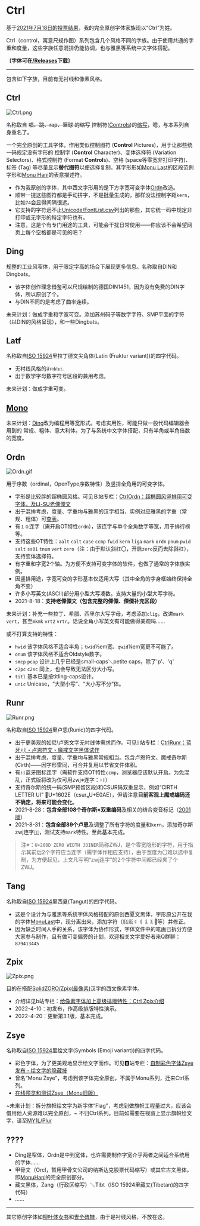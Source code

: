# Ctrl
基于[2021年7月18日的投票结果](https://t.bilibili.com/548801038367849128?tab=2)，我的完全原创字体家族现以“Ctrl”为姓。

Ctrl（control，寓意尺规作图）系列包含几个风格不同的字族。由于使用共通的字重和度量，这些字族任意混排仍能协调，也与雅黑等系统中文字体搭配。

**〔字体可在[/Releases](https://github.com/MY1L/Ctrl/releases)下载〕**

----

包含如下字族，目前有无衬线和像素风格。

## Ctrl
![Ctrl.png](res/Ctrl.png)

名称取自 ~~唱、跳、rap、篮球 的缩写~~ 控制符([Controls](https://github.com/MY1L/Unicode/tree/main/Blocks))的[缩写](https://github.com/MY1L/Unicode/tree/main/abbr)，嗯，与本系列自身重名了。

一个完全原创的工具字体，作用类似控制图符 (**Control** Pictures)，用于让那些统一码规定没有字形的 控制字 (**Control** Character)、变体选择符 (Variation Selectors)、格式控制符 (Format **Control**s)、空格 (space等零宽非打印字符)、标签 (Tag) 等尽量显示**替代图符**以便选择复制。其字形形如[Monu Last](https://github.com/MY1L/Unicode)的区段范例字形和[Monu Hani](https://github.com/MY1L/Unicode/tree/main/Hani)的表意描述符。
- 作为我原创的字体，其中西文字形用的是下方字宽可变字体[Ordn](#ordn)改造。
- 顺带一提这些图符都是手动拼字，不是批量生成的，那样没法控制字距`kern`，比如`74`会显得间隔很远。
- 它支持的字符远不止[Unicode/FontList.csv](https://github.com/MY1L/Unicode/blob/main/FontList/FontList.csv)列出的那些，其它统一码中规定非打印或无字形的特定字符也有。
- 注意，这是个有专门用途的工具，可能会干扰日常使用——你应该不会希望网页上每个空格都是可见的吧？

## Ding
规整的工业风窄体，用于限定字高的场合下展现更多信息。名称取自DIN和Dingbats。
- 该字体创作理念借鉴可以尺规绘制的德国DIN1451，因为没有免费的DIN字体，所以原创了个。
- 与DIN不同的是考虑了曲率连续。

未来计划：做成字重和字宽可变。添加苏州码子等数字字符、SMP平面的字符（以DIN的风格呈现），和一些Dingbats。

## Latf
名称取自[ISO 15924](https://github.com/MY1L/Unicode/tree/main/abbr)里拉丁德文尖角体(Latin (Fraktur variant))的四字代码。
- 无衬线风格的𝔉𝔯𝔞𝔨𝔱𝔲𝔯.
- 出于数学字母数字符号区段的兼用考虑。

未来计划：做成字重可变。

## [Mono](https://github.com/MY1L/Ctrl/blob/main/abbr.md)
未来计划：[Ding](#ding)改为编程用等宽形式。考虑实用性，可能只做一般代码编辑器会用到的 常规、粗体、意大利体。为了与系统中文字体搭配，只有半角或半角倍数的宽度。

## Ordn
![Ordn.gif](res/Ordn.gif)

用于序数（ordinal，OpenType序数特性）及竖排全角用的可变字体。
- 字形是比较胖的超椭圆风格。可见Ｂ站专栏：[CtrlOrdn：超椭圆风竖排用可变字体，及ꓡꓲ-ꓢꓴ老傈僳文](https://www.bilibili.com/read/cv12807979)
- 出于混排考虑，度量、字重均与雅黑的汉字相当，实例对应雅黑的字重（常规、粗体）可[查表](https://github.com/MY1L/Ctrl/blob/main/abbr.md)。
- 有`１０`连字（需开启OT特性`ordn`），该连字与单个全角数字等宽，用于排行榜等。
- 支持这些OT特性：`aalt` `calt` `case` `ccmp` `fwid` `kern` `liga` `mark` `ordn` `pnum` `pwid` `salt` `ss01` `tnum` `vert` `zero`（注：由于默认斜杠〇，开启`zero`反而去除斜杠），支持变体选择符。
- 有字重和字宽2个轴。为方便不支持可变字体的软件，也做了通常的字体族实例。
- 因竖排用途，字宽可变的字形基本仅适用大写（其中全角的字身框始终保持全角不变）
- 许多小写英文(ASCII)部分用小型大写凑数。支持大量的小型大写字符。
- 2021-8-18：**支持老傈僳文（包含完整的傈僳、傈僳补充区段）**

未来计划：补充一些拉丁、希腊、西里尔大写字母，考虑添加`clig`，改进`mark` `vert`，甚至`mkmk` `vrt2` `vrtr`。话说全角小写英文有可能做得美观吗……

或不打算支持的特性：
- `hwid` 该字体风格不适合半角；`twid`⅓em宽、`qwid`¼em宽更不可能了。
- `onum` 该字体风格不适合Oldstyle数字。
- `smcp` `pcap` 设计上几乎已经是small-caps＼petite caps，除了'p'、'q'
- `c2pc` `c2sc` 同上，也会导致无法区分大小写。
- `titl` 基本已是按titling-caps设计。
- `unic` Unicase，“大型小写”、“大小写不分”体。

## Runr
![Runr.png](res/Runr.png)

名称取自[ISO 15924](https://github.com/MY1L/Unicode/tree/main/abbr)里卢恩(Runic)的四字代码。
- 出于更美观的如尼\卢恩文字无衬线体需求而作。可见ᛒ站专栏：[CtrlRunr：蓝牙ᚼᛒ・卢恩符文・魔戒文字黑体试作](https://www.bilibili.com/read/cv12887381)
- 出于混排考虑，度量、字重均与雅黑常规相当。包含卢恩符文、魔戒奇尔斯(Cirth)——因字形雷同，可合并复用以节省文件体积。
- 有`ᚼᛒ`蓝牙图标连字（需软件支持OT特性`ccmp`，浏览器应该默认开启。为免混乱，正式版将改为仅可用zwj※连字：`ᚼ‍ᛒ`）
- 支持奇尔斯的统一码(SMP预留区段)和CSUR码双重显示，例如“CIRTH LETTER UI”	𖀮U+1602E（csurU+E0AE），但请注意**目前客观上魔戒编码还不确定，将来可能会变化**。
- 2021-8-28：**包含全部108个奇尔斯×双重编码**及相关的结合变音标记（[2001版](https://www.evertype.com/standards/iso10646/pdf/cirth.pdf)）
- 2021-8-31：**包含全部89个卢恩**及调整了所有字符的度量和`kern`，添加奇尔斯zwj连字`𖀞‍𖀞`，测试支持`mark`特性。至此基本完成。

> 注※：`U+200D ZERO WIDTH JOINER`简称ZWJ，是个零宽隐形的字符，用于指示其前后2个字符应当连字（需字体作相应支持），由于宽度为〇难以选中复制，为方便起见，上文凡写明“zwj连字”的2个字符中间都已经夹了个ZWJ。

## Tang
名称取自[ISO 15924](https://github.com/MY1L/Unicode/tree/main/abbr)里西夏(Tangut)的四字代码。
- 这是个设计为与雅黑等系统字体风格搭配的原创西夏文黑体，字形原公开在我的字体[MonuLast](https://github.com/MY1L/Unicode)中，现分离出来，添加字符（𗄴𗼇𘠈𘠐𘢌𘤩𘴀等）并修正。
- 因为缺乏时间人手的关系，该字体为协作形式，字体文件中的笔画已拆分方便大家参与制作，且有做可变偏旁的计划，欢迎相关文字爱好者来Q群聊：`879413445`

## Zpix
![Zpix.png](res/Zpix.png)

目的在搭配[SolidZORO/Zpix(最像素)](https://github.com/SolidZORO/zpix-pixel-font)汉字的西文像素字体。
- 介绍详见b站专栏：[给像素字体加上高级排版特性：Ctrl Zpix介绍](https://www.bilibili.com/read/cv16072622)
- 2022-4-10：初发布，作高级排版特性演示。
- 2022-4-20：更新第3.1版，基本完成。

## Zsye
名称取自[ISO 15924](https://github.com/MY1L/Unicode/tree/main/abbr)里绘文字(Symbols (Emoji variant))的四字代码。
- 彩色字体，为了更美观地显示绘文字而作。可见🅱️站专栏：[自制彩色字体Zsye发布・绘文字的隐藏技](https://www.bilibili.com/read/cv11706229)
- 曾名“Monu Zsye”，考虑到该字体完全原创，不属于Monu系列，迁来Ctrl系列。
- [在线预览和测试Zsye（Monu旧版）](https://my1l.github.io/wwwoff/)

~未来计划：拆分旗帜绘文字为新字体“Flag”，考虑到做旗帜工程量过大，应该会借用他人资源难以完全原创，~ 不归Ctrl系列。目前如需要在视窗上显示旗帜绘文字，请至[MY1L/Plur](https://github.com/MY1L/Plur/releases)

## ????
- Ding是窄体，Ordn是中到宽体，也许需要制作字宽介乎两者之间适合系统用的字体……
- 甲骨文（Orcl，暂用甲骨文公司的纳斯达克股票代码缩写）或其它古文黑体，即[MonuHani](https://github.com/MY1L/Unicode/releases)的完全原创部分。
- 藏文黑体，Zang（行政区缩写）＼Tibt（ISO 15924里藏文(Tibetan)的四字代码）
- ……

----

其它原创字体如[柳叶体女书](https://github.com/MY1L/Nyushu)和[曺全碑隸](https://github.com/MY1L/CoQuBeLi)，由于是衬线风格，不放在这。